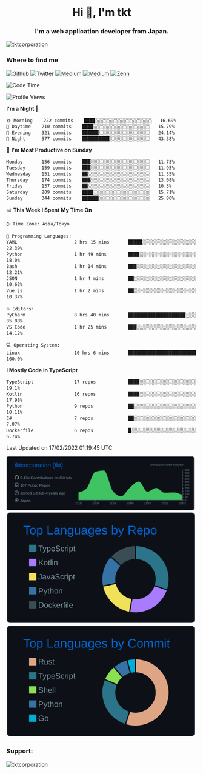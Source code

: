 <h1 align="center">Hi 👋, I'm tkt</h1>
<h3 align="center">I'm a web application developer from Japan.</h3>

<p align="left"> <img src="https://komarev.com/ghpvc/?username=tktcorporation&label=Profile%20views&color=0e75b6&style=flat" alt="tktcorporation" /> </p>

<h3>Where to find me</h3>
<p>
<a href="https://github.com/tktcorporation" target="_blank"><img alt="Github" src="https://img.shields.io/badge/GitHub-%2312100E.svg?&style=for-the-badge&logo=Github&logoColor=white" /></a>
<a href="https://twitter.com/tktcorporation" target="_blank"><img alt="Twitter" src="https://img.shields.io/badge/twitter-%231DA1F2.svg?&style=for-the-badge&logo=twitter&logoColor=white" /></a>
<a href="https://www.linkedin.com/in/tktcorporation" target="_blank"><img alt="Medium" src="https://img.shields.io/badge/linkdin-0a66c2.svg?&style=for-the-badge&logo=linkedin&logoColor=white" /></a>
<a href="https://qiita.com/tktcorporation" target="_blank"><img alt="Medium" src="https://img.shields.io/badge/qiita-55C500.svg?&style=for-the-badge&logo=qiita&logoColor=white" /></a>
<a href="https://zenn.dev/tktcorporation" target="_blank"><img alt="Zenn" src="https://img.shields.io/badge/Zenn-3EA8FF.svg?&style=for-the-badge&logo=Zenn&logoColor=white" /></a>
</p>
  
<!--START_SECTION:waka-->
![Code Time](http://img.shields.io/badge/Code%20Time-155%20hrs%2026%20mins-blue)

![Profile Views](http://img.shields.io/badge/Profile%20Views-4-blue)

**I'm a Night 🦉** 

```text
🌞 Morning    222 commits    ████░░░░░░░░░░░░░░░░░░░░░   16.69% 
🌆 Daytime    210 commits    ████░░░░░░░░░░░░░░░░░░░░░   15.79% 
🌃 Evening    321 commits    ██████░░░░░░░░░░░░░░░░░░░   24.14% 
🌙 Night      577 commits    ██████████░░░░░░░░░░░░░░░   43.38%

```
📅 **I'm Most Productive on Sunday** 

```text
Monday       156 commits    ███░░░░░░░░░░░░░░░░░░░░░░   11.73% 
Tuesday      159 commits    ███░░░░░░░░░░░░░░░░░░░░░░   11.95% 
Wednesday    151 commits    ██░░░░░░░░░░░░░░░░░░░░░░░   11.35% 
Thursday     174 commits    ███░░░░░░░░░░░░░░░░░░░░░░   13.08% 
Friday       137 commits    ██░░░░░░░░░░░░░░░░░░░░░░░   10.3% 
Saturday     209 commits    ████░░░░░░░░░░░░░░░░░░░░░   15.71% 
Sunday       344 commits    ██████░░░░░░░░░░░░░░░░░░░   25.86%

```


📊 **This Week I Spent My Time On** 

```text
⌚︎ Time Zone: Asia/Tokyo

💬 Programming Languages: 
YAML                     2 hrs 15 mins       █████░░░░░░░░░░░░░░░░░░░░   22.39% 
Python                   1 hr 49 mins        ████░░░░░░░░░░░░░░░░░░░░░   18.0% 
Bash                     1 hr 14 mins        ███░░░░░░░░░░░░░░░░░░░░░░   12.21% 
JSON                     1 hr 4 mins         ██░░░░░░░░░░░░░░░░░░░░░░░   10.62% 
Vue.js                   1 hr 2 mins         ██░░░░░░░░░░░░░░░░░░░░░░░   10.37%

🔥 Editors: 
PyCharm                  8 hrs 40 mins       █████████████████████░░░░   85.88% 
VS Code                  1 hr 25 mins        ███░░░░░░░░░░░░░░░░░░░░░░   14.12%

💻 Operating System: 
Linux                    10 hrs 6 mins       █████████████████████████   100.0%

```

**I Mostly Code in TypeScript** 

```text
TypeScript               17 repos            ████░░░░░░░░░░░░░░░░░░░░░   19.1% 
Kotlin                   16 repos            ████░░░░░░░░░░░░░░░░░░░░░   17.98% 
Python                   9 repos             ██░░░░░░░░░░░░░░░░░░░░░░░   10.11% 
C#                       7 repos             ██░░░░░░░░░░░░░░░░░░░░░░░   7.87% 
Dockerfile               6 repos             █░░░░░░░░░░░░░░░░░░░░░░░░   6.74%

```



 Last Updated on 17/02/2022 01:19:45 UTC
<!--END_SECTION:waka-->

[![](https://raw.githubusercontent.com/tktcorporation/tktcorporation/master/profile-summary-card-output/github_dark/0-profile-details.svg)](https://github.com/vn7n24fzkq/github-profile-summary-cards)
[![](https://raw.githubusercontent.com/tktcorporation/tktcorporation/master/profile-summary-card-output/github_dark/1-repos-per-language.svg)](https://github.com/vn7n24fzkq/github-profile-summary-cards) [![](https://raw.githubusercontent.com/tktcorporation/tktcorporation/master/profile-summary-card-output/github_dark/2-most-commit-language.svg)](https://github.com/vn7n24fzkq/github-profile-summary-cards)

<h3 align="left">Support:</h3>
<p><a href="https://www.buymeacoffee.com/tktcorporation"> <img align="left" src="https://cdn.buymeacoffee.com/buttons/v2/default-yellow.png" height="50" width="210" alt="tktcorporation" /></a></p><br><br>
